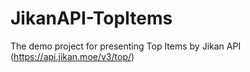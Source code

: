 # JikanAPI-TopItems
The demo project for presenting Top Items by Jikan API (https://api.jikan.moe/v3/top/)
